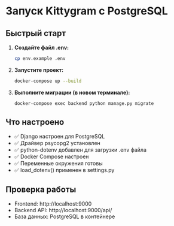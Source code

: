 # Запуск Kittygram с PostgreSQL

## Быстрый старт

1. **Создайте файл .env:**
   ```bash
   cp env.example .env
   ```

2. **Запустите проект:**
   ```bash
   docker-compose up --build
   ```

3. **Выполните миграции (в новом терминале):**
   ```bash
   docker-compose exec backend python manage.py migrate
   ```

## Что настроено

- ✅ Django настроен для PostgreSQL
- ✅ Драйвер psycopg2 установлен
- ✅ python-dotenv добавлен для загрузки .env файла
- ✅ Docker Compose настроен
- ✅ Переменные окружения готовы
- ✅ load_dotenv() применен в settings.py

## Проверка работы

- Frontend: http://localhost:9000
- Backend API: http://localhost:9000/api/
- База данных: PostgreSQL в контейнере 